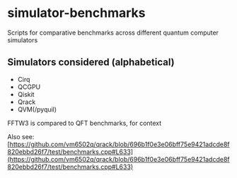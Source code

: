 # simulator-benchmarks
Scripts for comparative benchmarks across different quantum computer simulators

## Simulators considered (alphabetical)
- Cirq
- QCGPU
- Qiskit
- Qrack
- QVM(/pyquil)

FFTW3 is compared to QFT benchmarks, for context

Also see: [https://github.com/vm6502q/qrack/blob/696b1f0e3e06bff75e9421adcde8f820ebbd26f7/test/benchmarks.cpp#L633](https://github.com/vm6502q/qrack/blob/696b1f0e3e06bff75e9421adcde8f820ebbd26f7/test/benchmarks.cpp#L633)
